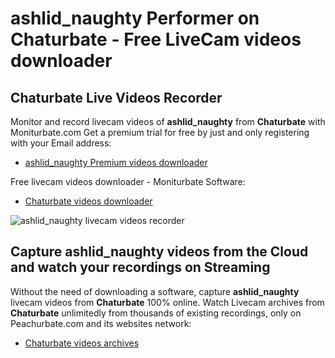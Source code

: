 # ashlid_naughty Performer on Chaturbate - Free LiveCam videos downloader

## Chaturbate Live Videos Recorder

Monitor and record livecam videos of **ashlid_naughty** from **Chaturbate** with Moniturbate.com
Get a premium trial for free by just and only registering with your Email address:
* [ashlid_naughty Premium videos downloader](https://moniturbate.com/request-demo-licence-key.html)

Free livecam videos downloader - Moniturbate Software:
* [Chaturbate videos downloader](https://moniturbate.com/moniturbate-download-software.html)

![ashlid_naughty livecam videos recorder](https://peachurnet.com/templates/moniturbate-software.png)


## Capture ashlid_naughty videos from the Cloud and watch your recordings on Streaming

Without the need of downloading a software, capture **ashlid_naughty** livecam videos from **Chaturbate** 100% online.
Watch Livecam archives from **Chaturbate** unlimitedly from thousands of existing recordings, only on Peachurbate.com and its websites network:
* [Chaturbate videos archives](https://peachurnet.com/)